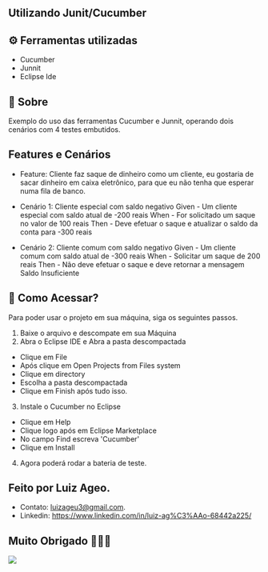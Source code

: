 ## Utilizando Junit/Cucumber 

## ⚙️ Ferramentas utilizadas 

* Cucumber
* Junnit
* Eclipse Ide

## 💬 Sobre
Exemplo do uso das ferramentas Cucumber e Junnit, operando dois cenários com 4 testes embutidos.

## Features e Cenários
* Feature: Cliente faz saque de dinheiro como um cliente, eu gostaria de sacar dinheiro em caixa eletrônico,
para que eu não tenha que esperar numa fila de banco.

- Cenário 1: Cliente especial com saldo negativo
Given - Um cliente especial com saldo atual de -200 reais 
When - For solicitado um saque no valor de 100 reais
Then - Deve efetuar o saque e atualizar o saldo da conta para -300 reais

- Cenário 2: Cliente comum com saldo negativo
Given - Um cliente comum com saldo atual de -300 reais
When - Solicitar um saque de 200 reais
Then - Não deve efetuar o saque e deve retornar a mensagem Saldo Insuficiente

## 🚀 Como Acessar?
Para poder usar o projeto em sua máquina, siga os seguintes passos.
1. Baixe o arquivo e descompate em sua Máquina
2. Abra o Eclipse IDE e Abra a pasta descompactada
- Clique em File
- Após clique em Open Projects from Files system
- Clique em directory
- Escolha a pasta descompactada
- Clique em Finish após tudo isso.
3. Instale o Cucumber no Eclipse
- Clique em Help
- Clique logo após em Eclipse Marketplace
- No campo Find escreva 'Cucumber'
- Clique em Install 
4. Agora poderá rodar a bateria de teste.


##  Feito por Luiz Ageo.
- Contato: luizageu3@gmail.com.
- Linkedin: https://www.linkedin.com/in/luiz-ag%C3%AAo-68442a225/ 

## Muito Obrigado 🧐🧐🧐

<image src="teste.png"> </image>

